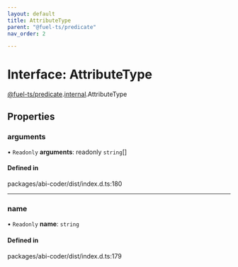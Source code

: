```yaml
---
layout: default
title: AttributeType
parent: "@fuel-ts/predicate"
nav_order: 2

---
```


# Interface: AttributeType

[@fuel-ts/predicate](../index.md).[internal](../namespaces/internal.md).AttributeType

## Properties

### arguments

• `Readonly` **arguments**: readonly `string`[]

#### Defined in

packages/abi-coder/dist/index.d.ts:180

___

### name

• `Readonly` **name**: `string`

#### Defined in

packages/abi-coder/dist/index.d.ts:179

